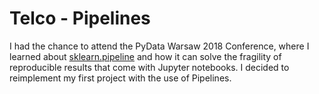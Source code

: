 # Telco - Pipelines

I had the chance to attend the PyData Warsaw 2018 Conference, where I learned about [sklearn.pipeline](https://scikit-learn.org/stable/modules/classes.html#module-sklearn.pipeline) and how it can solve the fragility of reproducible results that come with Jupyter notebooks. I decided to reimplement my first project with the use of Pipelines.
